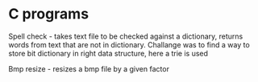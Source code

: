 # C programs

Spell check - takes text file to be checked against a dictionary, returns words from text that are not in dictionary. Challange was to find a way to store bit dictionary in right data structure, here a trie is used

Bmp resize - resizes a bmp file by a given factor
